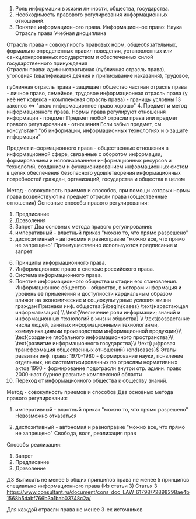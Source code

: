 1. Роль информации в жизни личности, общества, государства.
2. Необходимость правового регулирования информационных отношений.
3. Понятие информационного права.
 Информационное право:
  Наука
  Отрасль права
  Учебная дисциплина

 Отрасль права - совокупность правовых норм, общеобязательных, формально определенных правил поведения, установленных или санкционированных государством и обеспеченных силой государственного принуждения  
 Отрасли права: административная (публичная отрасль права), уголовная (квалификация деяния и приписывание наказания), трудовое, 

 публичная отрасль права - защищает общество
 частная отрасль права - личное право, семейное, трудовое
 информационная отрасль права (у неё нет кодекса - комплексная отрасль права) - 
 границы условны
 13 законов <=> "знаю информационное право хорошо"
4. Предмет и метод информационного права.
 Нормы права регулируют отношения
 информация - предмет
 Предмет любой отрасли права или предмет правого регулирования - отношения 
 Если забыл предмет, см консультант "об информации, информационных технологиях и о защите информации"
 
 Предмет информационного права - общественные отношения в информационной сфере, связанные с оборотом информации, формированием и использованием информационных ресурсов и технологий, созданием и функционированием информационных систем в целях обеспечения безопасного удовлетворения информационных потребностей граждан, организаций, государства и общества в целом
 
 Метод - совокупность приемов и способов, при помощи которых нормы права воздействуют на предмет отрасли права (общественные отношения)
  Основные способы правого регулирования:
 1) Предписание
 2) Дозволения
 3) Запрет
  Два основных метода правого регулирования:
 4) императивный - властный приказ "можно то, что прямо разрешено"
 5) диспозитивный - автономия и равноправие "можно все, что прямо не запрещено"
  Преимущественно используются предписание и запрет
6. Принципы информационного права.
7. Информационное право в системе российского права.
8. Система информационного права.
9. Понятие информационного общества и стадии его становления.
 Информационное общество - общество, в котором информация и уровень её применения и доступности кардиальным образом влияют на экономические и социокультурные условия жизни граждан
 Признаки инф. общества:$\begin{cases} \text{нарастающая информатизация} \\ \text{Увеличение роли информации; знаний и информационных технологий в жизни общества} \\ \text{возрастание числа людей, занятых информационными технологиями, коммуникациямии производством информационной продукции}\\ \text{создание глобального информационного пространства}\\ \text{развитие информационного государства}\\ \text{цифровая трансформация общественных отношений} \end{cases}$
 Этапы развития инф. права:
 1970-1980 - формирование науки, появление отдельных, не систематизированных по отраслям нормативных актов
 1990 - формирование подотрасли внутри отр. админ. право
 2000-наст бурное развитие комплексной области
10. Переход от информационного общества к обществу знаний.

Метод - совокупность приемов и способов
Два основных метода правого регулирования:
 1) императивный - властный приказ "можно то, что прямо разрешено"
	Невозможно отказаться
	 
 2) диспозитивный - автономия и равноправие "можно все, что прямо не запрещено"
	 Свобода, воля, реализация прав

Способы реализации:
1) Запрет
2) Предписание
3) Дозволение

ДЗ
Выписать не менее 5 общих принципов права
не менее 5 принципов специально информационного права
(Из статьи 3)
Статья 3
https://www.consultant.ru/document/cons_doc_LAW_61798/72898298ae4b1568b5dabf766b3a1bab03748c2a/

Для каждой отрасли права не менее 3-ех источников
